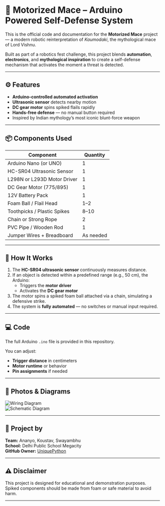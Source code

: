 # 🔱 Motorized Mace – Arduino Powered Self-Defense System

This is the official code and documentation for the **Motorized Mace** project — a modern robotic reinterpretation of *Kaumodaki*, the mythological mace of Lord Vishnu.

Built as part of a robotics fest challenge, this project blends **automation**, **electronics**, and **mythological inspiration** to create a self-defense mechanism that activates the moment a threat is detected.

---

## ⚙️ Features

- **Arduino-controlled automated activation**
- **Ultrasonic sensor** detects nearby motion
- **DC gear motor** spins spiked flails rapidly
- **Hands-free defense** — no manual button required
- Inspired by Indian mythology’s most iconic blunt-force weapon

---

## 📦 Components Used

| Component                   | Quantity |
|----------------------------|----------|
| Arduino Nano (or UNO)      | 1        |
| HC-SR04 Ultrasonic Sensor  | 1        |
| L298N or L293D Motor Driver| 1        |
| DC Gear Motor (775/895)    | 1        |
| 12V Battery Pack           | 1        |
| Foam Ball / Flail Head     | 1–2      |
| Toothpicks / Plastic Spikes| 8–10     |
| Chain or Strong Rope       | 2        |
| PVC Pipe / Wooden Rod      | 1        |
| Jumper Wires + Breadboard  | As needed |

---

## 🧠 How It Works

1. The **HC-SR04 ultrasonic sensor** continuously measures distance.
2. If an object is detected within a predefined range (e.g., 50 cm), the Arduino:
   - Triggers the **motor driver**
   - Activates the **DC gear motor**
3. The motor spins a spiked foam ball attached via a chain, simulating a defensive strike.
4. The system is **fully automated** — no switches or manual input required.

---

## 💻 Code

The full Arduino `.ino` file is provided in this repository.

You can adjust:
- **Trigger distance** in centimeters
- **Motor runtime** or behavior
- **Pin assignments** if needed

---

## 📸 Photos & Diagrams

![Wiring Diagram](images/wiring.png)  
![Schematic Diagram](images/schematic.png)  

---

## 🚀 Project by

**Team:** Ananyo, Koustav, Swayambhu  
**School:** Delhi Public School Megacity  
**GitHub Owner:** [UniquePython](https://github.com/UniquePython)

---

## ⚠️ Disclaimer

This project is designed for educational and demonstration purposes. Spiked components should be made from foam or safe material to avoid harm.

---


